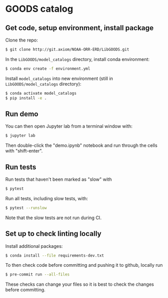# GOODS catalog

## Get code, setup environment, install package

Clone the repo:
``` bash
$ git clone http://git.axiom/NOAA-ORR-ERD/LibGOODS.git
```

In the `LibGOODS/model_catalogs` directory, install conda environment:
``` bash
$ conda env create -f environment.yml
```

Install `model_catalogs` into new environment (still in `LibGOODS/model_catalogs` directory):
``` bash
$ conda activate model_catalogs
$ pip install -e .
```

## Run demo

You can then open Jupyter lab from a terminal window with:
``` bash
$ jupyter lab
```

Then double-click the "demo.ipynb" notebook and run through the cells with "shift-enter".

## Run tests

Run tests that haven't been marked as "slow" with
``` bash
$ pytest
```

Run all tests, including slow tests, with:
``` bash
$ pytest --runslow
```
Note that the slow tests are not run during CI.

## Set up to check linting locally

Install additional packages:
``` bash
$ conda install --file requirements-dev.txt
```

To then check code before committing and pushing it to github, locally run
``` bash
$ pre-commit run --all-files
```
These checks can change your files so it is best to check the changes before committing.
